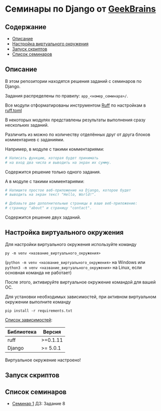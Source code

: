 # Семинары по Django от [GeekBrains](https://gb.ru)

## Содержание

- [Описание](#описание)
- [Настройка виртуального окружения](#настройка-виртуального-окружения)
- [Запуск скриптов](#запуск-скриптов)
- [Список семинаров](#список-семинаров)

## Описание

В этом репозитории находятся решения заданий с семинаров  по Django.

Задания распределены по правилу: `app_<номер_семинара>/`.

Все модули отформатированы инструментом [Ruff](https://docs.astral.sh/ruff/) по настройкам в [ruff.toml](./ruff.toml)

В некоторых модулях представлены результаты выполнения сразу нескольких заданий.

Различить из можно по количеству отделённых друг от друга блоков комментариев с заданиями.

Например, в модуле с такими комментариями:

```python
# Написать функцию, которая будет принимать
# на вход два числа и выводить на экран их сумму.
```

Содержится решение только одного задания.

А в модуле с такими комментариями:

```python
# Напишите простое веб-приложение на Django, которое будет
# выводить на экран текст "Hello, World!".

# Добавьте две дополнительные страницы в ваше веб-приложение:
# страницу "about" и страницу "contact".
```

Содержится решение двух заданий.

## Настройка виртуального окружения

Для настройки виртуального окружения используйте команду 

`py -m venv <название_виртуального_окружения>`

(`python -m venv <название_виртуального_окружения>` на Windows или `python3 -m venv <название_виртуального_окружения>` на Linux, если основная команда не работает)

После этого, активируйте виртуальное окружение командой для вашей ОС.

Для установки необходимых зависимостей, при активном виртуальном окружении выполните команду

`pip install -r requirements.txt`

[Список зависимостей](./requirements.txt):

| Библиотека | Версия |
|---|---|
| ruff | >=0.1.11 |
| Django | >= 5.0.1 |

Виртуальное окружение настроено!

## Запуск скриптов

<!-- TODO -->

## Список семинаров

- [Семинар 1](./sem_1/) ДЗ: Задание 8